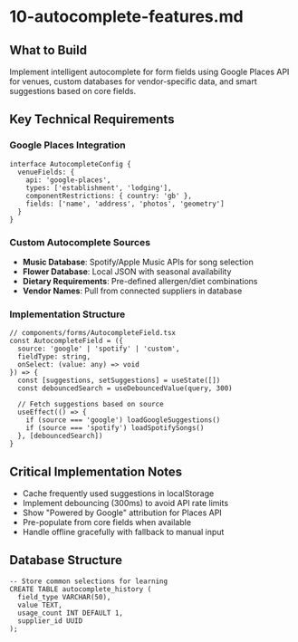 # 10-autocomplete-features.md

## What to Build

Implement intelligent autocomplete for form fields using Google Places API for venues, custom databases for vendor-specific data, and smart suggestions based on core fields.

## Key Technical Requirements

### Google Places Integration

```
interface AutocompleteConfig {
  venueFields: {
    api: 'google-places',
    types: ['establishment', 'lodging'],
    componentRestrictions: { country: 'gb' },
    fields: ['name', 'address', 'photos', 'geometry']
  }
}
```

### Custom Autocomplete Sources

- **Music Database**: Spotify/Apple Music APIs for song selection
- **Flower Database**: Local JSON with seasonal availability
- **Dietary Requirements**: Pre-defined allergen/diet combinations
- **Vendor Names**: Pull from connected suppliers in database

### Implementation Structure

```
// components/forms/AutocompleteField.tsx
const AutocompleteField = ({
  source: 'google' | 'spotify' | 'custom',
  fieldType: string,
  onSelect: (value: any) => void
}) => {
  const [suggestions, setSuggestions] = useState([])
  const debouncedSearch = useDebouncedValue(query, 300)
  
  // Fetch suggestions based on source
  useEffect(() => {
    if (source === 'google') loadGoogleSuggestions()
    if (source === 'spotify') loadSpotifySongs()
  }, [debouncedSearch])
}
```

## Critical Implementation Notes

- Cache frequently used suggestions in localStorage
- Implement debouncing (300ms) to avoid API rate limits
- Show "Powered by Google" attribution for Places API
- Pre-populate from core fields when available
- Handle offline gracefully with fallback to manual input

## Database Structure

```
-- Store common selections for learning
CREATE TABLE autocomplete_history (
  field_type VARCHAR(50),
  value TEXT,
  usage_count INT DEFAULT 1,
  supplier_id UUID
);
```